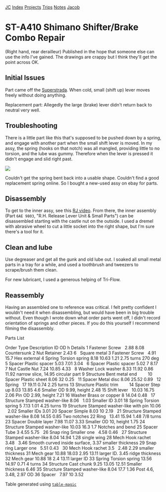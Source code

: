 [JC](/index.html) [Index](/index.html) [Projects](/projects.html) [Trips](/trips.html) [Notes](/notes.html) [Jacob](/about.html)

# ST-A410 Shimano Shifter/Brake Combo Repair

(Right hand, rear derailleur) Published in the hope that someone else can use the info I've gained. The drawings are crappy but I think they'll get the point across OK.

## Initial Issues

Part came off the [Superstrada](/projects/bikes.html). When cold, small (shift up) lever moves freely without doing anything.

Replacement part: Allegedly the large (brake) lever didn't return back to neutral very well.

## Troubleshooting

There is a little part like this that's supposed to be pushed down by a spring, and engage with another part when the small shift lever is moved. In my assy, the spring (hooks on that notch) was all mangled, providing little to no torsion, and the lube was gummy. Therefore when the lever is pressed it didn't engage and slid right past.

![](/assets/svg/st-a410/hook1.svg)

Couldn't get the spring bent back into a usable shape. Couldn't find a good replacement spring online. So I bought a new-used assy on ebay for parts.

## Disassembly

To get to the inner assy, see this [RJ video](https://www.youtube.com/watch?v=xkGNN_2CfCY). From there, the inner assembly (Part `6AE 9803`, "R.H. Release Lever Unit &amp; Small Parts") can be disassembled starting with the castle nut on the outside. I used a dremel with abrasive wheel to cut a little socket into the right shape, but I'm sure there's a tool for it.

## Clean and lube

Use degreaser and get all the gunk and old lube out. I soaked all small metal parts in a tray for a while, and used a toothbrush and tweezers to scrape/brush them clean.

For new lubricant, I used a generous helping of Tri-Flow.

## Reassembly

Having an assembled one to reference was critical. I felt pretty confident I wouldn't need it when disassembling, but would have been in big trouble without. Even though I wrote down what order parts went off, I didn't record orientation of springs and other pieces. If you do this yourself I recommend filming the disassembly.

Parts List

Order Type Description ID OD h Details 1 Fastener Screw   2.88 8.08 Countersunk 2 Nut Retainer 2.43 6   Square metal 3 Fastener Screw   4.91 15.7 Hex external 4 Spring Torsion spring 8.18 10.63 1.21 2.75 turns 270 deg 5 Spacer Plastic spacer 5.03 7.01 3.04   6 Spacer Plastic spacer 5.02 7 8.17   7 Nut Castle Nut 7.24 10.85 4.33   8 Washer Lock washer 8.33 11.92 0.86 11.92 narrow slice, 14.95 circular part 9 Structure Bent metal end         10 Spacer Plastic sheet 8.06 32 0.25   11 Spacer Metal disc 8.06 25.52 0.89   12 Spring   17 19.11 0.74 2.25 turns 13 Structure Plastic trim         14 Spacer Step up 8.03 13.85 4.6 Smaller OD 9.99, height 2.48 15 Shift lever   10.03 16.75 2.06 Pin OD 2.99, height 7.21 16 Washer Brass or copper 8 14.04 0.48   17 Structure Stamped washer-like 8.06   1.03 Smaller ID 3.01 18 Spring Torsion spring 5 7.13 1.01 4.25 turns 19 Structure Stamped washer-like with pin 10.06   2.02 Smaller IDs 3.01 20 Spacer Simple 8.03 10 2.19   21 Structure Stamped washer-like 8.08 14.55 0.85 Two notches 22 Ring   13.41 15.94 1.48 7/8 turns 23 Spacer Double layer 7.98 11.07 3.33 Smaller OD 10, height 1.75 24 Structure Stamped washer-like 10.03 16.3 1.7 Notches and bend 25 Spacer Tube 3 4.55 5.75   26 Snap ring Smaller one   4.58 0.46   27 Structure Stamped washer-like 8.04 14.94 1.28 single wing 28 Mech Hook rachet 3.48   3.46 Smooth curved inside surface, 3.37 smaller thickness 29 Snap ring Larger one   5.51 0.43   30 Mech Hook rachet 3.5   2.48 2.29 smaller thickness 31 Mech gear 10.88 18.03 2.95 13.11 larger ID. 3.45 ridge thickness 32 Mech gear 10.88 18 2.4 13.11 larger ID 33 Spring Torsion spring 13.56 14.97 0.71 4 turns 34 Structure Cast chunk 9.25 13.05 12.51 Smaller thickness 6.46 35 Structure Stamped washer-like 8.04 17.7 1.36 Post 4.6, 3.48, 2.97 OD 36 Spacer   7.97 10 3.52  

Table generated using [`table-magic`](https://github.com/stevecat/table-magic)
